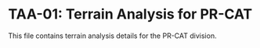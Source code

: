 # TAA-01: Terrain Analysis for PR-CAT

This file contains terrain analysis details for the PR-CAT division.
